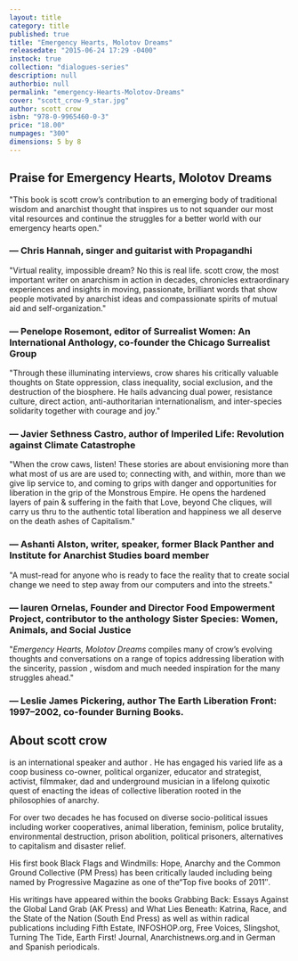 ```yaml
---
layout: title
category: title
published: true
title: "Emergency Hearts, Molotov Dreams"
releasedate: "2015-06-24 17:29 -0400"
instock: true
collection: "dialogues-series"
description: null
authorbio: null
permalink: "emergency-Hearts-Molotov-Dreams"
cover: "scott_crow-9_star.jpg"
author: scott crow
isbn: "978-0-9965460-0-3"
price: "18.00"
numpages: "300"
dimensions: 5 by 8
---
```




## Praise for Emergency Hearts, Molotov Dreams

 "This book is scott crow’s contribution to an emerging body of traditional wisdom and anarchist thought that inspires us to not squander our most vital resources and continue the struggles for a better world with our emergency hearts open."
### — Chris Hannah, singer and guitarist with Propagandhi

"Virtual reality, impossible dream? No this is real life. scott crow, the most important writer on anarchism in action in decades, chronicles extraordinary experiences and insights in moving, passionate, brilliant words that show people motivated by anarchist ideas and compassionate spirits of  mutual aid and self-organization." 
### —  Penelope Rosemont, editor of Surrealist Women: An International Anthology, co-founder the Chicago Surrealist Group

"Through these illuminating interviews, crow shares his critically valuable thoughts on State oppression, class inequality, social exclusion, and the destruction of the biosphere. He hails advancing dual power, resistance culture, direct action, anti-authoritarian internationalism, and inter-species solidarity together with courage and joy."
### — Javier Sethness Castro, author of Imperiled Life: Revolution against Climate Catastrophe

"When the crow caws, listen! These stories are about envisioning more than what most of us are are used to; connecting with, and within, more than we give lip service to, and coming to grips with danger and opportunities for liberation in the grip of the Monstrous Empire. He opens the hardened layers of pain & suffering in the faith that Love, beyond Che cliques, will carry us thru to the authentic total liberation and happiness we all deserve on the death ashes of Capitalism." 
### — Ashanti Alston, writer, speaker, former Black Panther and Institute for Anarchist Studies board member

"A must-read for anyone who is ready to face the reality that to create social change we need to step away from our computers and into the streets."
### — lauren Ornelas, Founder and Director Food Empowerment Project, contributor to the anthology Sister Species: Women, Animals, and Social Justice

"_Emergency Hearts, Molotov Dreams_ compiles many of crow’s evolving thoughts and conversations on a range of topics addressing liberation with the sincerity, passion , wisdom and much needed inspiration for the many struggles ahead." 
### — Leslie James Pickering, author The Earth Liberation Front: 1997–2002, co-founder Burning Books.



## About scott crow
is an international speaker and author . He has engaged his varied life as a coop business co-owner, political organizer, educator and strategist, activist, filmmaker, dad and underground musician in a lifelong quixotic quest of enacting the ideas of collective liberation rooted in the philosophies of anarchy.

For over two decades he has focused on diverse socio-political issues including worker cooperatives, animal liberation, feminism, police brutality, environmental destruction, prison abolition, political prisoners, alternatives to capitalism and disaster relief.

His first book Black Flags and Windmills: Hope, Anarchy and the Common Ground Collective (PM Press) has been critically lauded including being named by Progressive Magazine as one of the“Top five books of 2011″.

His writings have appeared within the books Grabbing Back: Essays Against the Global Land Grab (AK Press) and What Lies Beneath: Katrina, Race, and the State of the Nation (South End Press) as well as within radical publications including Fifth Estate, INFOSHOP.org, Free Voices, Slingshot, Turning The Tide, Earth First! Journal, Anarchistnews.org.and in German and Spanish periodicals.

